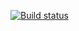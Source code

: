 [![Build status](https://ci.appveyor.com/api/projects/status/xbvpr8qp4gg07w47?svg=true)](https://ci.appveyor.com/project/MarinaFriauf/postmanecho)
